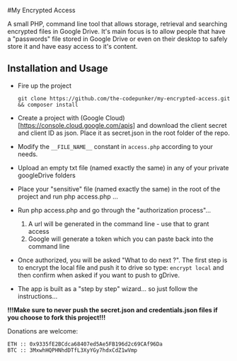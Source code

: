 #My Encrypted Access

A small PHP, command line tool that allows storage, retrieval and searching encrypted files in Google Drive.
It's main focus is to allow people that have a "passwords" file stored in Google Drive or even on their desktop to safely store it and have easy access to it's content.

## Installation and Usage

* Fire up the project 

	`git clone https://github.com/the-codepunker/my-encrypted-access.git && composer install`

* Create a project with (Google Cloud)[https://console.cloud.google.com/apis] and download the client secret and client ID as json. Place it as secret.json in the root folder of the repo.

* Modify the `__FILE_NAME__` constant in `access.php` according to your needs. 

* Upload an empty txt file (named exactly the same) in any of your private googleDrive folders

* Place your "sensitive" file (named exactly the same) in the root of the project and run php access.php ... 

* Run php access.php and go through the "authorization process"... 
	1. A url will be generated in the command line - use that to grant access
	2. Google will generate a token which you can paste back into the command line

* Once authorized, you will be asked "What to do next ?". The first step is to encrypt the local file and push it to drive so type: `encrypt local` and then confirm when asked if you want to push to gDrive.

* The app is built as a "step by step" wizard... so just follow the instructions...

**!!!Make sure to never push the secret.json and credentials.json files if you choose to fork this project!!!**

Donations are welcome: 

	ETH :: 0x9335fE2BCdca68407ed5Ae5FB196d2c69CAf96Da
	BTC :: 3MxwhHQPHNhdDTfL3XyYGy7hdxCdZ1wVmp
